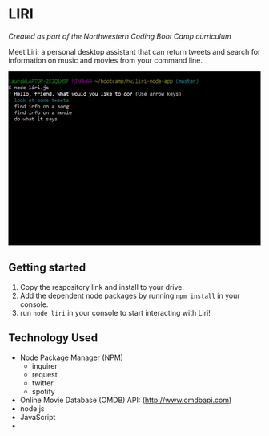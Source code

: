 # LIRI
_Created as part of the Northwestern Coding Boot Camp curriculum_

Meet Liri: a personal desktop assistant that can return tweets and search for information on music and movies from your command line.

![liri opening prompt](/images/liri1.jpg)

## Getting started
1. Copy the respository link and install to your drive.
2. Add the dependent node packages by running `npm install` in your console.
3. run `node liri` in your console to start interacting with Liri!

## Technology Used

* Node Package Manager (NPM)
  * inquirer
  * request
  * twitter
  * spotify
* Online Movie Database (OMDB) API: (http://www.omdbapi.com)
* node.js
* JavaScript
*